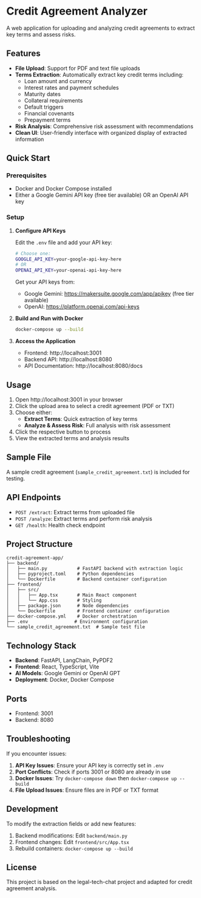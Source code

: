 # Credit Agreement Analyzer

A web application for uploading and analyzing credit agreements to extract key terms and assess risks.

## Features

- **File Upload**: Support for PDF and text file uploads
- **Terms Extraction**: Automatically extract key credit terms including:
  - Loan amount and currency
  - Interest rates and payment schedules
  - Maturity dates
  - Collateral requirements
  - Default triggers
  - Financial covenants
  - Prepayment terms
- **Risk Analysis**: Comprehensive risk assessment with recommendations
- **Clean UI**: User-friendly interface with organized display of extracted information

## Quick Start

### Prerequisites

- Docker and Docker Compose installed
- Either a Google Gemini API key (free tier available) OR an OpenAI API key

### Setup

1. **Configure API Keys**
   
   Edit the `.env` file and add your API key:
   ```bash
   # Choose one:
   GOOGLE_API_KEY=your-google-api-key-here
   # OR
   OPENAI_API_KEY=your-openai-api-key-here
   ```

   Get your API keys from:
   - Google Gemini: https://makersuite.google.com/app/apikey (free tier available)
   - OpenAI: https://platform.openai.com/api-keys

2. **Build and Run with Docker**
   ```bash
   docker-compose up --build
   ```

3. **Access the Application**
   - Frontend: http://localhost:3001
   - Backend API: http://localhost:8080
   - API Documentation: http://localhost:8080/docs

## Usage

1. Open http://localhost:3001 in your browser
2. Click the upload area to select a credit agreement (PDF or TXT)
3. Choose either:
   - **Extract Terms**: Quick extraction of key terms
   - **Analyze & Assess Risk**: Full analysis with risk assessment
4. Click the respective button to process
5. View the extracted terms and analysis results

## Sample File

A sample credit agreement (`sample_credit_agreement.txt`) is included for testing.

## API Endpoints

- `POST /extract`: Extract terms from uploaded file
- `POST /analyze`: Extract terms and perform risk analysis
- `GET /health`: Health check endpoint

## Project Structure

```
credit-agreement-app/
├── backend/
│   ├── main.py           # FastAPI backend with extraction logic
│   ├── pyproject.toml    # Python dependencies
│   └── Dockerfile        # Backend container configuration
├── frontend/
│   ├── src/
│   │   ├── App.tsx       # Main React component
│   │   └── App.css       # Styling
│   ├── package.json      # Node dependencies
│   └── Dockerfile        # Frontend container configuration
├── docker-compose.yml    # Docker orchestration
├── .env                 # Environment configuration
└── sample_credit_agreement.txt  # Sample test file
```

## Technology Stack

- **Backend**: FastAPI, LangChain, PyPDF2
- **Frontend**: React, TypeScript, Vite
- **AI Models**: Google Gemini or OpenAI GPT
- **Deployment**: Docker, Docker Compose

## Ports

- Frontend: 3001
- Backend: 8080

## Troubleshooting

If you encounter issues:

1. **API Key Issues**: Ensure your API key is correctly set in `.env`
2. **Port Conflicts**: Check if ports 3001 or 8080 are already in use
3. **Docker Issues**: Try `docker-compose down` then `docker-compose up --build`
4. **File Upload Issues**: Ensure files are in PDF or TXT format

## Development

To modify the extraction fields or add new features:

1. Backend modifications: Edit `backend/main.py`
2. Frontend changes: Edit `frontend/src/App.tsx`
3. Rebuild containers: `docker-compose up --build`

## License

This project is based on the legal-tech-chat project and adapted for credit agreement analysis.